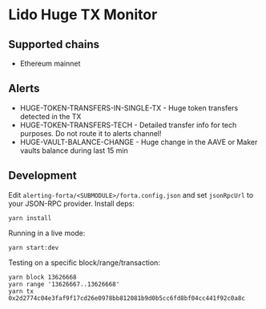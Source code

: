 # Lido Huge TX Monitor

## Supported chains

- Ethereum mainnet

## Alerts

- HUGE-TOKEN-TRANSFERS-IN-SINGLE-TX - Huge token transfers detected in the TX
- HUGE-TOKEN-TRANSFERS-TECH - Detailed transfer info for tech purposes. Do not route it to alerts channel!
- HUGE-VAULT-BALANCE-CHANGE - Huge change in the AAVE or Maker vaults balance during last 15 min

## Development

Edit `alerting-forta/<SUBMODULE>/forta.config.json` and set `jsonRpcUrl` to your JSON-RPC provider. Install deps:

```
yarn install
```

Running in a live mode:

```
yarn start:dev
```

Testing on a specific block/range/transaction:

```
yarn block 13626668
yarn range '13626667..13626668'
yarn tx 0x2d2774c04e3faf9f17cd26e0978bb812081b9d0b5cc6fd8bf04cc441f92c0a8c
```
